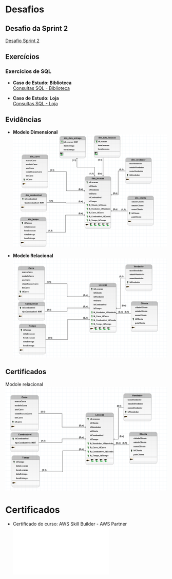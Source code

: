 # Desafios

## Desafio da Sprint 2
[Desafio Sprint 2](/Sprint%202/Desafio/README.md)

## Exercícios

### Exercícios de SQL

- **Caso de Estudo: Biblioteca**  
  [Consultas SQL - Biblioteca](/Sprint%202/exercicios/casoBiblioteca/biblioteca_consultas.sql)

- **Caso de Estudo: Loja**  
  [Consultas SQL - Loja](/Sprint%202/exercicios/casoLoja/loja_consultas.sql)

## Evidências

- **Modelo Dimensional**  
  ![Evidência 1](evidencias/dimensional.png)

- **Modelo Relacional**  
  ![Evidência 2](evidencias/relacional.png)

## Certificados

Modole relacional
![Evidencia 2](evidencias/relacional.png)

# Certificados

- Certificado do curso: AWS Skill Builder - AWS Partner 
![Certificado](certificados/AWS%20Course%20Completion%20Certificate.pdf)
